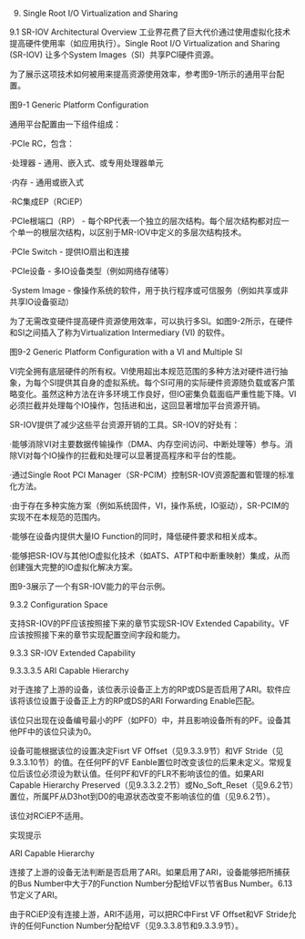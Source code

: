 
9. Single Root I/O Virtualization and Sharing

9.1 SR-IOV Architectural Overview
工业界花费了巨大代价通过使用虚拟化技术提高硬件使用率（如应用执行）。Single Root I/O Virtualization and Sharing (SR-IOV) 让多个System Images（SI）共享PCI硬件资源。

为了展示这项技术如何被用来提高资源使用效率，参考图9-1所示的通用平台配置。

图9-1 Generic Platform Configuration

通用平台配置由一下组件组成：

·PCIe RC，包含：

  ·处理器 - 通用、嵌入式、或专用处理器单元

  ·内存 - 通用或嵌入式

  ·RC集成EP（RCiEP）

  ·PCIe根端口（RP） - 每个RP代表一个独立的层次结构。每个层次结构都对应一个单一的根层次结构，以区别于MR-IOV中定义的多层次结构技术。

·PCIe Switch - 提供IO扇出和连接

  ·PCIe设备 - 多IO设备类型（例如网络存储等）

  ·System Image - 像操作系统的软件，用于执行程序或可信服务（例如共享或非共享IO设备驱动）

为了无需改变硬件提高硬件资源使用效率，可以执行多SI。如图9-2所示，在硬件和SI之间插入了称为Virtualization Intermediary (VI) 的软件。

图9-2 Generic Platform Configuration with a VI and Multiple SI

VI完全拥有底层硬件的所有权。VI使用超出本规范范围的多种方法对硬件进行抽象，为每个SI提供其自身的虚拟系统。每个SI可用的实际硬件资源随负载或客户策略变化。虽然这种方法在许多环境工作良好，但IO密集负载面临严重性能下降。VI必须拦截并处理每个IO操作，包括进和出，这回显著增加平台资源开销。

SR-IOV提供了减少这些平台资源开销的工具。SR-IOV的好处有：

·能够消除VI对主要数据传输操作（DMA、内存空间访问、中断处理等）参与。消除VI对每个IO操作的拦截和处理可以显著提高程序和平台的性能。

·通过Single Root PCI Manager（SR-PCIM）控制SR-IOV资源配置和管理的标准化方法。

  ·由于存在多种实施方案（例如系统固件，VI，操作系统，IO驱动），SR-PCIM的实现不在本规范的范围内。

·能够在设备内提供大量IO Function的同时，降低硬件要求和相关成本。

·能够把SR-IOV与其他IO虚拟化技术（如ATS、ATPT和中断重映射）集成，从而创建强大完整的IO虚拟化解决方案。

图9-3展示了一个有SR-IOV能力的平台示例。


9.3.2 Configuration Space

支持SR-IOV的PF应该按照接下来的章节实现SR-IOV Extended Capability。VF应该按照接下来的章节实现配置空间字段和能力。

9.3.3 SR-IOV Extended Capability

9.3.3.3.5 ARI Capable Hierarchy

对于连接了上游的设备，该位表示设备正上方的RP或DS是否启用了ARI。软件应该将该位设置于设备正上方的RP或DS的ARI Forwarding Enable匹配。

该位只出现在设备编号最小的PF（如PF0）中，并且影响设备所有的PF。设备其他PF中的该位只读为0。

设备可能根据该位的设置决定Fisrt VF Offset（见9.3.3.9节）和VF Stride（见9.3.3.10节）的值。在任何PF的VF Eanble置位时改变该位的后果未定义。常规复位后该位必须设为默认值。任何PF和VF的FLR不影响该位的值。如果ARI Capable Hierarchy Preserved（见9.3.3.2.2节）或No_Soft_Reset（见9.6.2节）置位，所属PF从D3hot到D0的电源状态改变不影响该位的值（见9.6.2节）。

该位对RCiEP不适用。

实现提示

ARI Capable Hierarchy

连接了上游的设备无法判断是否启用了ARI。如果启用了ARI，设备能够把所捕获的Bus Number中大于7的Function Number分配给VF以节省Bus Number。6.13节定义了ARI。

由于RCiEP没有连接上游，ARI不适用，可以把RC中First VF Offset和VF Stride允许的任何Function Number分配给VF（见9.3.3.8节和9.3.3.9节）。
